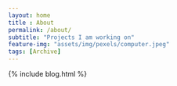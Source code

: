 ```yaml
--- 
layout: home
title : About 
permalink: /about/
subtitle: "Projects I am working on" 
feature-img: "assets/img/pexels/computer.jpeg"
tags: [Archive]
---
```


{% include blog.html %}

